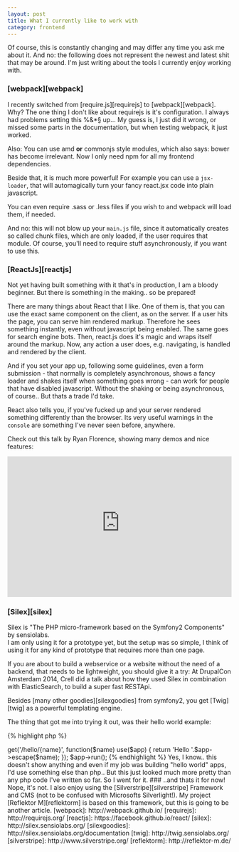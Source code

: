 ```yaml
---
layout: post
title: What I currently like to work with
category: frontend
---
```


Of course, this is constantly changing and may differ any time you ask me about it. And no: the following does not represent the newest and latest shit that may be around. I'm just writing about the tools I currently enjoy working with.

### [webpack][webpack]

I recently switched from [require.js][requirejs] to [webpack][webpack]. Why? The one thing I don't like about requirejs is it's configuration. I always had problems setting this %&*§ up... My guess is, I just did it wrong, or missed some parts in the documentation, but when testing webpack, it just worked.

Also: You can use amd **or** commonjs style modules, which also says: bower has become irrelevant. Now I only need npm for all my frontend dependencies.

Beside that, it is much more powerful! For example you can use a `jsx-loader`, that will automagically turn your fancy react.jsx code into plain javascript.

You can even require .sass or .less files if you wish to and webpack will load them, if needed.

And no: this will not blow up your `main.js` file, since it automatically creates so called chunk files, which are only loaded, if the user requires that module. Of course, you'll need to require stuff asynchronously, if you want to use this.

### [ReactJs][reactjs]

Not yet having built something with it that's in production, I am a bloody beginner. But there is something in the making.. so be prepared!

There are many things about React that I like. One of them is, that you can use the exact same component on the client, as on the server. If a user hits the page, you can serve him rendered markup. Therefore he sees something instantly, even without javascript being enabled. The same goes for search engine bots. Then, react.js does it's magic and wraps itself around the markup. Now, any action a user does, e.g. navigating, is handled and rendered by the client.

And if you set your app up, following some guidelines, even a form submission - that normally is completely asynchronous, shows a fancy loader and shakes itself when something goes wrong - can work for people that have disabled javascript. Without the shaking or being asynchronous, of course.. But thats a trade I'd take.

React also tells you, if you've fucked up and your server rendered something differently than the browser. Its very useful warnings in the `console` are something I've never seen before, anywhere.

Check out this talk by Ryan Florence, showing many demos and nice features:

<iframe width="100%" height="315" src="https://www.youtube-nocookie.com/embed/z5e7kWSHWTg" frameborder="0" allowfullscreen></iframe>

### [Silex][silex]

Silex is "The PHP micro-framework based on the Symfony2 Components" by sensiolabs.  
I am only using it for a prototype yet, but the setup was so simple, I think of using it for any kind of prototype that requires more than one page.

If you are about to build a webservice or a website without the need of a backend, that needs to be lightweight, you should give it a try:
At DrupalCon Amsterdam 2014, Crell did a talk about how they used Silex in combination with ElasticSearch, to build a super fast RESTApi.

Besides [many other goodies][silexgoodies] from symfony2, you get [Twig][twig] as a powerful templating engine.

The thing that got me into trying it out, was their hello world example:

{% highlight php %}
<?php
require_once __DIR__.'/../vendor/autoload.php';

$app = new Silex\Application();

$app->get('/hello/{name}', function($name) use($app) {
    return 'Hello '.$app->escape($name);
});

$app->run();
{% endhighlight %}

Yes, I know.. this doesn't show anything and even if my job was building "hello world" apps, I'd use something else than php.. But this just looked much more pretty than any php code I've written so far. So I went for it.

### ..and thats it for now!

Nope, it's not. I also enjoy using the [Silverstripe][silverstripe] Framework and CMS (not to be confused with Microsofts Silverlight!).

My project [Reflektor M][reflektorm] is based on this framework, but this is going to be another article.


[webpack]: http://webpack.github.io/
[requirejs]: http://requirejs.org/
[reactjs]: https://facebook.github.io/react/
[silex]: http://silex.sensiolabs.org/
[silexgoodies]: http://silex.sensiolabs.org/documentation
[twig]: http://twig.sensiolabs.org/
[silverstripe]: http://www.silverstripe.org/
[reflektorm]: http://reflektor-m.de/
